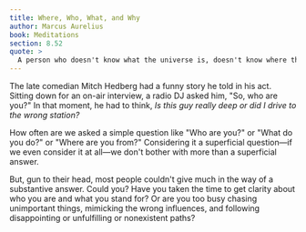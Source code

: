 ```yaml
---
title: Where, Who, What, and Why
author: Marcus Aurelius
book: Meditations
section: 8.52
quote: >
  A person who doesn't know what the universe is, doesn't know where they are. A person who doesn't know their purpose in life doesn't know who they are or what the universe is. A person who doesn't know any one of these things doesn't know why they are here. So what to make of people who seek or avoid the praise of those who have no knowledge of where or who they are?
---
```


The late comedian Mitch Hedberg had a funny story he told in his act. Sitting down for an on-air interview, a radio DJ asked him, "So, who are you?" In that moment, he had to think, _Is this guy really deep or did I drive to the wrong station?_

How often are we asked a simple question like "Who are you?" or "What do you do?" or "Where are you from?" Considering it a superficial question—if we even consider it at all—we don't bother with more than a superficial answer.

But, gun to their head, most people couldn't give much in the way of a substantive answer. Could you? Have you taken the time to get clarity about who you are and what you stand for? Or are you too busy chasing unimportant things, mimicking the wrong influences, and following disappointing or unfulfilling or nonexistent paths?
